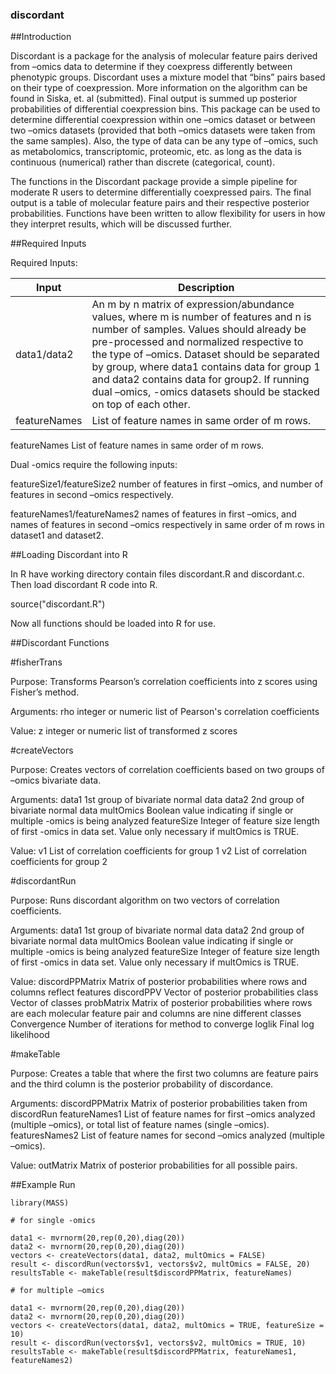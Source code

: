 ### discordant

##Introduction

Discordant is a package for the analysis of molecular feature pairs derived from –omics data
to determine if they coexpress differently between phenotypic groups. Discordant uses a 
mixture model that “bins” pairs based on their type of coexpression. More information on 
the algorithm can be found in Siska, et. al (submitted). Final output is summed up posterior
probabilities of differential coexpression bins. This package can be used to determine 
differential coexpression within one –omics dataset or between two –omics datasets (provided
that both –omics datasets were taken from the same samples). Also, the type of data can be 
any type of –omics, such as metabolomics, transcriptomic, proteomic, etc. as long as the data
is continuous (numerical) rather than discrete (categorical, count).

The functions in the Discordant package provide a simple pipeline for moderate R users to 
determine differentially coexpressed pairs. The final output is a table of molecular feature
pairs and their respective posterior probabilities. Functions have been written to allow 
flexibility for users in how they interpret results, which will be discussed further.

##Required Inputs

Required Inputs:

Input                     | Description
--------------------------|------------
data1/data2               | An m by n matrix of expression/abundance values, where m is number of features and n is number of samples. Values should already be pre-processed and normalized respective to the type of –omics. Dataset should be separated by group, where data1 contains data for group 1 and data2 contains data for group2. If running dual –omics, -omics datasets should be stacked on top of each other.
featureNames              | List of feature names in same order of m rows.

featureNames
List of feature names in same order of m rows.

Dual -omics require the following inputs:

featureSize1/featureSize2
number of features in first –omics, and number of features in second –omics respectively.

featureNames1/featureNames2
names of features in first –omics, and names of features in second –omics respectively in same order of m rows in dataset1 and dataset2.

##Loading Discordant into R

In R have working directory contain files discordant.R and discordant.c. Then load discordant
R code into R.

source("discordant.R")

Now all functions should be loaded into R for use.

##Discordant Functions

#fisherTrans

Purpose: Transforms Pearson’s correlation coefficients into z scores using Fisher’s method.

Arguments: 
rho		integer or numeric list of Pearson's correlation coefficients

Value:
z		integer or numeric list of transformed z scores

#createVectors

Purpose: Creates vectors of correlation coefficients based on two groups of –omics bivariate data.

Arguments:
data1		1st group of bivariate normal data
data2		2nd group of bivariate normal data
multOmics	Boolean value indicating if single or multiple -omics is being analyzed
featureSize	Integer of feature size length of first -omics in data set. Value only 
		necessary if multOmics is TRUE.

Value:
v1		List of correlation coefficients for group 1
v2		List of correlation coefficients for group 2

#discordantRun

Purpose: Runs discordant algorithm on two vectors of correlation coefficients.

Arguments:
data1           1st group of bivariate normal data
data2           2nd group of bivariate normal data
multOmics       Boolean value indicating if single or multiple -omics is being analyzed
featureSize     Integer of feature size length of first -omics in data set. Value only 
                necessary if multOmics is TRUE.

Value:
discordPPMatrix	Matrix of posterior probabilities where rows and columns reflect features
discordPPV	Vector of posterior probabilities
class		Vector of classes
probMatrix	Matrix of posterior probabilities where rows are each molecular feature pair 
		and columns are nine different classes
Convergence	Number of iterations for method to converge
loglik		Final log likelihood

#makeTable

Purpose: Creates a table that where the first two columns are feature pairs and the third column is the posterior probability of discordance.

Arguments:
discordPPMatrix	Matrix of posterior probabilities taken from discordRun
featureNames1	List of feature names for first –omics analyzed (multiple –omics), or total 
		list of feature names (single –omics).
featuresNames2	List of feature names for second –omics analyzed (multiple –omics).

Value:
outMatrix	Matrix of posterior probabilities for all possible pairs.

##Example Run

```
library(MASS)

# for single -omics

data1 <- mvrnorm(20,rep(0,20),diag(20))
data2 <- mvrnorm(20,rep(0,20),diag(20))
vectors <- createVectors(data1, data2, multOmics = FALSE)
result <- discordRun(vectors$v1, vectors$v2, multOmics = FALSE, 20)
resultsTable <- makeTable(result$discordPPMatrix, featureNames)

# for multiple –omics

data1 <- mvrnorm(20,rep(0,20),diag(20))
data2 <- mvrnorm(20,rep(0,20),diag(20))
vectors <- createVectors(data1, data2, multOmics = TRUE, featureSize = 10)
result <- discordRun(vectors$v1, vectors$v2, multOmics = TRUE, 10)
resultsTable <- makeTable(result$discordPPMatrix, featureNames1, featureNames2)
```
